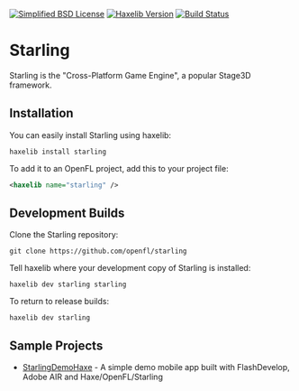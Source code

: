 [![Simplified BSD License](https://img.shields.io/badge/license-BSD-blue.svg?style=flat)](LICENSE.md) [![Haxelib Version](https://img.shields.io/github/tag/openfl/starling.svg?style=flat&label=haxelib)](http://lib.haxe.org/p/starling) [![Build Status](https://img.shields.io/travis/openfl/starling.svg?style=flat)](https://travis-ci.org/openfl/starling)

Starling
========

Starling is the "Cross-Platform Game Engine", a popular Stage3D framework.


Installation
------------

You can easily install Starling using haxelib:

    haxelib install starling

To add it to an OpenFL project, add this to your project file:

```xml
<haxelib name="starling" />
```

Development Builds
------------------

Clone the Starling repository:

    git clone https://github.com/openfl/starling


Tell haxelib where your development copy of Starling is installed:

    haxelib dev starling starling


To return to release builds:

    haxelib dev starling
    
Sample Projects
---------------

- [StarlingDemoHaxe](https://github.com/zacdevon/StarlingDemoHaxe) - A simple demo mobile app built with FlashDevelop, Adobe AIR and Haxe/OpenFL/Starling
